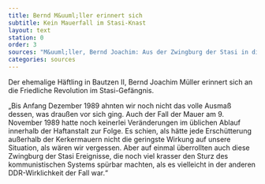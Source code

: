 ```yaml
---
title: Bernd M&uuml;ller erinnert sich
subtitle: Kein Mauerfall im Stasi-Knast
layout: text
station: 0
order: 3
sources: "M&uuml;ller, Bernd Joachim: Aus der Zwingburg der Stasi in die Freiheit, in: M&uuml;ller Kaller, Bernd (Hg.): Freiheit f&uuml;r die politischen Gefangenen der DDR. R&uuml;ckblick auf den Herbst 1989 in der Sonderhaftanstalt der Stasi Bautzen II. Eine Dokumentation, Projekt des Landesverbandes der VOS-Sachsen 2014, S. 82-89."
categories: sources
---
```

Der ehemalige H&auml;ftling in Bautzen II, Bernd Joachim M&uuml;ller erinnert sich an die Friedliche Revolution im Stasi-Gef&auml;ngnis.

&bdquo;Bis Anfang Dezember 1989 ahnten wir noch nicht das volle Ausma&szlig; dessen, was drau&szlig;en vor sich ging. Auch der Fall der Mauer am 9. November 1989 hatte noch keinerlei Ver&auml;nderungen im &uuml;blichen Ablauf innerhalb der Haftanstalt zur Folge. Es schien, als h&auml;tte jede Ersch&uuml;tterung au&szlig;erhalb der Kerkermauern nicht die geringste Wirkung auf unsere Situation, als w&auml;ren wir vergessen. Aber auf einmal &uuml;berrollten auch diese Zwingburg der Stasi Ereignisse, die noch viel krasser den Sturz des kommunistischen Systems sp&uuml;rbar machten, als es vielleicht in der anderen DDR-Wirklichkeit der Fall war.&ldquo;